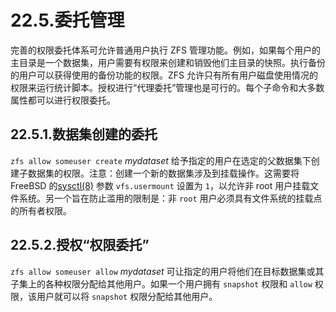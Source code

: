 # 22.5.委托管理

完善的权限委托体系可允许普通用户执行 ZFS 管理功能。例如，如果每个用户的主目录是一个数据集，用户需要有权限来创建和销毁他们主目录的快照。执行备份的用户可以获得使用的备份功能的权限。ZFS 允许只有所有用户磁盘使用情况的权限来运行统计脚本。授权进行“代理委托”管理也是可行的。每个子命令和大多数属性都可以进行权限委托。

## 22.5.1.数据集创建的委托

`zfs allow someuser create` _mydataset_ 给予指定的用户在选定的父数据集下创建子数据集的权限。注意：创建一个新的数据集涉及到挂载操作。这需要将 FreeBSD 的[sysctl(8)](https://www.freebsd.org/cgi/man.cgi?query=sysctl&sektion=8&format=html) 参数 `vfs.usermount` 设置为 `1`，以允许非 root 用户挂载文件系统。另一个旨在防止滥用的限制是：非 `root` 用户必须具有文件系统的挂载点的所有者权限。

## 22.5.2.授权“权限委托”

`zfs allow someuser allow` _mydataset_ 可让指定的用户将他们在目标数据集或其子集上的各种权限分配给其他用户。如果一个用户拥有 `snapshot` 权限和 `allow` 权限，该用户就可以将 `snapshot` 权限分配给其他用户。
